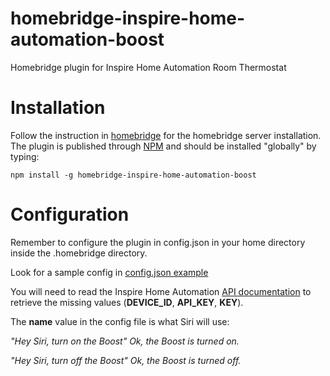 # homebridge-inspire-home-automation-boost
Homebridge plugin for Inspire Home Automation Room Thermostat

# Installation
Follow the instruction in [homebridge](https://www.npmjs.com/package/homebridge) for the
homebridge server installation.
The plugin is published through [NPM](https://www.npmjs.com/package/homebridge-ifttt) and
should be installed "globally" by typing:

    npm install -g homebridge-inspire-home-automation-boost

# Configuration
Remember to configure the plugin in config.json in your home directory inside the
.homebridge directory.

Look for a sample config in 
[config.json example](https://github.com/tapvolt/homebridge-inspire-home-automation-boost/blob/master/config.json)

You will need to read the Inspire Home Automation [API documentation](https://www.inspirehomeautomation.co.uk/client/api.php) to retrieve the missing values (**DEVICE_ID**, **API_KEY**, **KEY**).

The **name** value in the config file is what Siri will use:
  
 *"Hey Siri, turn on the Boost"  Ok, the Boost is turned on.*
  
  *"Hey Siri, turn off the Boost"  Ok, the Boost is turned off.*
